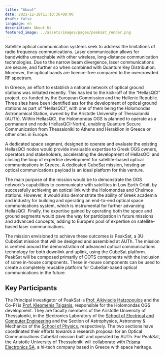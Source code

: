 ```yaml
---
title: "About"
date: 2021-12-18T11:10:36+08:00
draft: false
language: en
description: About Us
featured_image: ../assets/images/pages/peaksat_render.png
---
```


Satellite optical communication systems seek to address the limitations of radio frequency communications. Laser communication allows for bandwidths unreachable with other wireless, long-distance communication technologies. Due to the narrow beam divergence, laser communications are secure, and further so when combined with Quantum Key Distribution. Moreover, the optical bands are licence-free compared to the overcrowded RF spectrum.

<!-- In recent years, the European Union has demonstrated a commitment to developing secure quantum communications, using satellite-based optical communication systems through the EuroQCI declaration. ESA member states also support the need to improve infrastructure capacities for optical communication, as declared in Resolution No 4 of the 2022 Council Meeting at Ministerial Level. -->

In Greece, an effort to establish a national network of optical ground stations was initiated recently. This has led to the kick-off of the “HellasQCI” project, co-funded by the European Commission and the Hellenic Republic. Three sites have been identified ass for the development of optical ground stations as part of “HellasQCI”, with one of them being the Holomondas Astronomical Station, owned by the Aristotle University of Thessaloniki (AUTh). Within HellasQCI, the Holomondas OGS is planned to operate as a permanent end node (HellasQCI-North), enabling Quantum Secure Communication from Thessaloniki to Athens and Heraklion in Greece or other sites in Europe.
 
<!-- Another station of the HellasQCI project, the Chelmos station has successfully demonstrated an optical link with the geostationary satellite AlphaSat. Under a separate activity, Chelmos is expected to be upgraded for LEO tracking and communication within 2024. -->

A dedicated space segment, designed to operate and evaluate the existing HellasQCI nodes would provide invaluable expertise to Greek OGS owners, operators and stakeholders, accelerating the development of HellasOCI and closing the loop of expertise development for satellite-based optical communications in Greece. A dedicated CubeSat mission, hosting an optical communications payload is an ideal platform for this venture.

The main purpose of the mission would be to demonstrate the OGS network’s capabilities to communicate with satellites in Low Earth Orbit, by successfully achieving an optical link with the Holomondas and Chelmos stations. However, it would also demonstrate the ability of Greek academia and industry for building and operating an end-to-end optical space communications system, which is instrumental for further advancing HellasQCI. Finally, the expertise gained by operating both the space and ground segments would pave the way for participation in future missions and advanced concepts, adding to Europe’s pool of expertise on satellite-based laser communications.

The mission envisioned to achieve these outcomes is PeakSat, a 3U CubeSat mission that will be designed and assembled at AUTh. The mission is centred around the demonstration of advanced optical communications technology for both downlink and uplink, using the CubeSat platform. PeakSat will be composed primarily of COTS components with the inclusion of some in-house components. These in-house components can be used to create a completely reusable platform for CubeSat-based optical communications in the future.

## Key Participants

The Principal Investigator of PeakSat is [Prof. Alkiviadis Hatzopoulos](https://ee.auth.gr/en/school/faculty-staff/electronics-computers-department/hatzopoulos-alkiviadis/) and the Co-PI is [Prof. Kleomenis Tsiganis](https://www.physics.auth.gr/en/people/13), responsible for the Holomondas OGS development. They are faculty members of the Aristotle University of Thessaloniki, in the Electronics Laboratory of the [School of Electrical and Computer Engineering](https://ee.auth.gr/) and the Section of Astrophysics, Astronomy & Mechanics of the [School of Physics](https://www.physics.auth.gr/en), respectively. The two sections have coordinated their efforts towards a research proposal for an Optical Communications CubeSat mission built and operated by AUTh. For PeakSat, the Aristotle University of Thessaloniki will collaborate with [Prisma Electronics SA](https://www.prismaelectronics.eu/index.php/en/), a hi-tech company based in Greece with space heritage.
